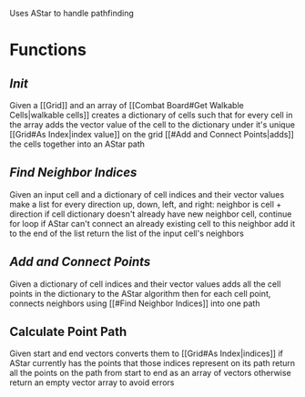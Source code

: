 Uses AStar to handle pathfinding
# Functions
## _Init_
Given a [[Grid]] and an array of [[Combat Board#Get Walkable Cells|walkable cells]]
	creates a dictionary of cells such that
	for every cell in the array
		adds the vector value of the cell to the dictionary under it's unique [[Grid#As Index|index value]] on the grid
	[[#Add and Connect Points|adds]] the cells together into an AStar path
## _Find Neighbor Indices_
Given an input cell and a dictionary of cell indices and their vector values
	make a list
	for every direction up, down, left, and right:
		neighbor is cell + direction
		if cell dictionary doesn't already have new neighbor cell, continue for loop
		if AStar can't connect an already existing cell to this neighbor
			add it to the end of the list
	return the list of the input cell's neighbors
## _Add and Connect Points_
Given a dictionary of cell indices and their vector values
	adds all the cell points in the dictionary to the AStar algorithm
	then for each cell point, connects neighbors using [[#Find Neighbor Indices]] into one path
## Calculate Point Path
Given start and end vectors
	converts them to [[Grid#As Index|indices]] 
	if AStar currently has the points that those indices represent on its path
		return all the points on the path from start to end as an array of vectors
	otherwise return an empty vector array to avoid errors